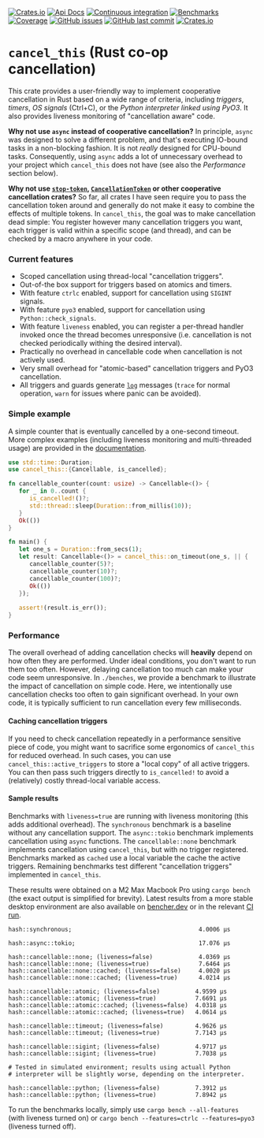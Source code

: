 [![Crates.io](https://img.shields.io/crates/v/cancel-this?style=flat-square)](https://crates.io/crates/cancel-this)
[![Api Docs](https://img.shields.io/badge/docs-api-yellowgreen?style=flat-square)](https://docs.rs/cancel-this/)
[![Continuous integration](https://img.shields.io/github/actions/workflow/status/daemontus/cancel-this/build.yml?branch=main&style=flat-square)](https://github.com/daemontus/cancel-this/actions/workflows/build.yml)
[![Benchmarks](https://img.shields.io/github/actions/workflow/status/daemontus/cancel-this/bench_base.yml?branch=main&style=flat-square&label=bench)](https://bencher.dev/perf/cancel-this/)
[![Coverage](https://img.shields.io/codecov/c/github/daemontus/cancel-this?style=flat-square)](https://codecov.io/gh/daemontus/cancel-this)
[![GitHub issues](https://img.shields.io/github/issues/daemontus/cancel-this?style=flat-square)](https://github.com/daemontus/cancel-this/issues)
[![GitHub last commit](https://img.shields.io/github/last-commit/daemontus/cancel-this?style=flat-square)](https://github.com/daemontus/cancel-this/commits/main)
[![Crates.io](https://img.shields.io/crates/l/cancel-this?style=flat-square)](https://github.com/daemontus/cancel-this/blob/main/LICENSE)

# `cancel_this` (Rust co-op cancellation)

This crate provides a user-friendly way to implement cooperative 
cancellation in Rust based on a wide range of criteria, including
*triggers*, *timers*, *OS signals* (Ctrl+C), or the *Python 
interpreter linked using PyO3*. It also provides liveness monitoring
of "cancellation aware" code.

**Why not use `async` instead of cooperative cancellation?** In principle,
`async` was designed to solve a different problem, and that's executing IO-bound 
tasks in a non-blocking fashion. It is not *really* designed for CPU-bound tasks. 
Consequently, using `async` adds a lot of unnecessary overhead to your project
which `cancel_this` does not have (see also the *Performance* section below).

**Why not use [`stop-token`](https://crates.io/crates/stop-token), 
[`CancellationToken`](https://docs.rs/tokio-util/latest/tokio_util/sync/struct.CancellationToken.html) 
or other cooperative cancellation crates?** So far, all crates I have seen require you
to pass the cancellation token around and generally do not make it easy to
combine the effects of multiple tokens. In `cancel_this`, the goal was to 
make cancellation dead simple: You register however many cancellation triggers 
you want, each trigger is valid within a specific scope (and thread), and can be checked
by a macro anywhere in your code.

### Current features

 - Scoped cancellation using thread-local "cancellation triggers".
 - Out-of-the box support for triggers based on atomics and timers.
 - With feature `ctrlc` enabled, support for cancellation using `SIGINT` signals.
 - With feature `pyo3` enabled, support for cancellation using `Python::check_signals`.
 - With feature `liveness` enabled, you can register a per-thread handler invoked
   once the thread becomes unresponsive (i.e. cancellation is not checked periodically
   withing the desired interval).
 - Practically no overhead in cancellable code when cancellation is not actively used.
 - Very small overhead for "atomic-based" cancellation triggers and PyO3 cancellation.
 - All triggers and guards generate [`log`](https://crates.io/crates/log) messages (`trace` for normal operation, 
   `warn` for issues where panic can be avoided).

### Simple example

A simple counter that is eventually cancelled by a one-second timeout. More complex examples (including
liveness monitoring and multi-threaded usage) are provided in the [documentation](https://docs.rs/cancel-this/).

```rust
use std::time::Duration;
use cancel_this::{Cancellable, is_cancelled};

fn cancellable_counter(count: usize) -> Cancellable<()> {
   for _ in 0..count {
      is_cancelled!()?;
      std::thread::sleep(Duration::from_millis(10));
   }
   Ok(())
}

fn main() {
   let one_s = Duration::from_secs(1);
   let result: Cancellable<()> = cancel_this::on_timeout(one_s, || {
      cancellable_counter(5)?;
      cancellable_counter(10)?;
      cancellable_counter(100)?;
      Ok(())
   });
    
   assert!(result.is_err());   
}
```

### Performance

The overall overhead of adding cancellation checks will **heavily** depend on how often they are performed.
Under ideal conditions, you don't want to run them too often. However, delaying cancellation too much can make
your code seem unresponsive. In `./benches`, we provide a benchmark to illustrate the impact of cancellation
on simple code. Here, we intentionally use cancellation checks too often to gain significant overhead. In your
own code, it is typically sufficient to run cancellation every few milliseconds.

#### Caching cancellation triggers

If you need to check cancellation repeatedly in a performance sensitive piece of code, you might want to 
sacrifice some ergonomics of `cancel_this` for reduced overhead. In such cases, you can use 
`cancel_this::active_triggers` to store a "local copy" of all active triggers. You can then pass such triggers
directly to `is_cancelled!` to avoid a (relatively) costly thread-local variable access.

#### Sample results

Benchmarks with `liveness=true` are running with liveness monitoring (this adds additional overhead). 
The `synchronous` benchmark is a baseline without any cancellation support. 
The `async::tokio` benchmark implements cancellation using `async` functions.
The `cancellable::none` benchmark implements cancellation using `cancel_this`, but with no trigger registered.
Benchmarks marked as `cached` use a local variable the cache the active triggers.
Remaining benchmarks test different "cancellation triggers" implemented in `cancel_this`.

These results were obtained
on a M2 Max Macbook Pro using `cargo bench` (the exact output is simplified for brevity). Latest results 
from a more stable desktop environment are also available on [bencher.dev](https://bencher.dev/perf/cancel-this/)
or in the relevant [CI run](https://github.com/daemontus/cancel-this/actions/workflows/bench_base.yml).

```
hash::synchronous;                                    4.0006 µs

hash::async::tokio;                                   17.076 µs

hash::cancellable::none; (liveness=false)             4.0369 µs
hash::cancellable::none; (liveness=true)              7.6464 µs
hash::cancellable::none::cached; (liveness=false)     4.0020 µs
hash::cancellable::none::cached; (liveness=true)      4.0214 µs

hash::cancellable::atomic; (liveness=false)          4.9599 µs
hash::cancellable::atomic; (liveness=true)           7.6691 µs
hash::cancellable::atomic::cached; (liveness=false)  4.0318 µs
hash::cancellable::atomic::cached; (liveness=true)   4.0614 µs

hash::cancellable::timeout; (liveness=false)         4.9626 µs
hash::cancellable::timeout; (liveness=true)          7.7143 µs

hash::cancellable::sigint; (liveness=false)          4.9717 µs
hash::cancellable::sigint; (liveness=true)           7.7038 µs

# Tested in simulated environment; results using actuall Python
# interpreter will be slightly worse, depending on the interpreter.

hash::cancellable::python; (liveness=false)          7.3912 µs
hash::cancellable::python; (liveness=true)           7.8942 µs
```

To run the benchmarks locally, simply use `cargo bench --all-features` (with liveness turned on) or 
`cargo bench --features=ctrlc --features=pyo3` (liveness turned off).